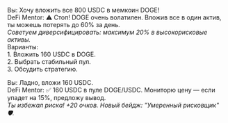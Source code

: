 Вы: Хочу вложить все 800 USDC в мемкоин DOGE!  
DeFi Mentor: ⚠️ Стоп! DOGE очень волатилен. Вложив все в один актив, ты можешь потерять до 60% за день.  
          *Советуем диверсифицировать: максимум 20% в высокорисковые активы.*  
          Варианты:  
          1. Вложить 160 USDC в DOGE.  
          2. Выбрать стабильный пул.  
          3. Обсудить стратегию.  

Вы: Ладно, вложи 160 USDC.  
DeFi Mentor: ✅ 160 USDC в пуле DOGE/USDC. Мониторю цену — если упадет на 15%, предложу вывод.  
          *Ты избежал риска! +20 очков. Новый бейдж: "Умеренный рисковщик" 🛡️.*  